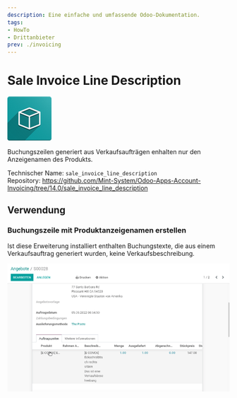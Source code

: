 ```yaml
---
description: Eine einfache und umfassende Odoo-Dokumentation.
tags:
- HowTo
- Drittanbieter
prev: ./invoicing
---
```

# Sale Invoice Line Description

![icon_oms_box](assets/icon_oms_box.png)

Buchungszeilen generiert aus Verkaufsaufträgen enhalten nur den Anzeigenamen des Produkts.

Technischer Name: `sale_invoice_line_description`\
Repository: <https://github.com/Mint-System/Odoo-Apps-Account-Invoicing/tree/14.0/sale_invoice_line_description>

## Verwendung

### Buchungszeile mit Produktanzeigenamen erstellen

Ist diese Erweiterung installiert enthalten Buchungstexte, die aus einem Verkaufsauftrag generiert wurden, keine Verkaufsbeschreibung.

![Sale Invoice Line Description](assets/Sale%20Invoice%20Line%20Description.gif)
